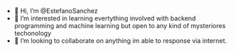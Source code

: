 - 👋 Hi, I’m @EstefanoSanchez
- 👀 I’m interested in learning evertything involved with backend programming and machine learning but open to any kind of mysteriores techonology
- 💞️ I’m looking to collaborate on anything im able to response via internet.


